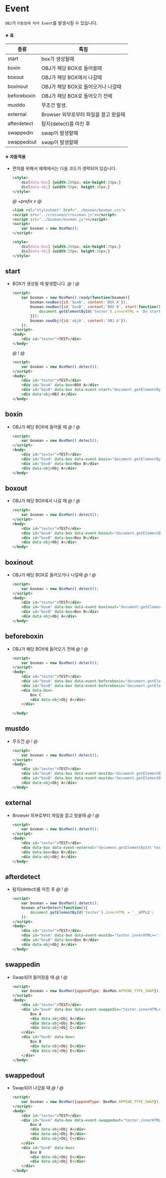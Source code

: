 # Event
`OBJ`가 `이동함에 따라 Event`를 발생시킬 수 있습니다. 

#### ※ 표
 종류 | 특징
------|-----
start | box가 생성될때
boxin | OBJ가 해당 BOX로 들어올때
boxout | OBJ가 해당 BOX에서 나갈때
boxinout | OBJ가 해당 BOX로 들어오거나 나갈때 
beforeboxin | OBJ가 해당 BOX로 들어오기 전에
mustdo | 무조건 발생.
external | Browser 외부로부터 파일을 끌고 왔을때
afterdetect | 탐지(detect)를 마친 후
swappedin | swap이 발생할때
swappedout | swap이 발생할때

#### ※ 자동적용
- 편의를 위해서 예제에서는 다음 코드가 생략되어 있습니다.
    ```html
    <style>
        div[data-box] {width:200px; min-height:30px;}
        div[data-obj] {width:50px; height:30px;}
    </style>
    ```
    
    *@* *+prefix* *x* *@* 
    ```html
    <link rel="stylesheet" href="../boxman/boxman.css">
    <script src="../crossman/crossman.js"></script>
    <script src="../boxman/boxman.js"></script>
    <script>
        var boxman = new BoxMan();
    </script>
  
    <style>
        div[data-box] {width:200px; min-height:30px;}
        div[data-obj] {width:50px; height:30px;}
    </style>
    ```



## start
- BOX가 생성될 때 발생합니다.
    *@* *!* *@*
    ```html
    <script>
        var boxman = new BoxMan().ready(function(boxman){
            boxman.newBox({id:'boxA', content:'BOX A'});
            boxman.newBox({id:'boxB', content:'BOX B', start:function(){            
                document.getElementById('tester').innerHTML = 'Do start event!';
            }});
            boxman.newObj({id:'objA', content:'OBJ A'});
        });     
    </script>
    <body> 
        <div id="tester">TEST</div>    
    </body>
    ```
  
    *@* *!* *@*
    ```html
    <script>
        var boxman = new BoxMan().detect();     
    </script>
    <body>
        <div id="tester">TEST</div>
        <div id="boxA" data-box>BOX A</div>
        <div id="boxB" data-box data-event-start="document.getElementById('tester').innerHTML = 'Do start event!';" >BOX B</div>
        <div data-obj>OBJ A</div>    
    </body>
    ```


 
## boxin
- OBJ가 해당 BOX에 들어올 때
    *@* *!* *@*
    ```html
    <script>
        var boxman = new BoxMan().detect();     
    </script>
    <body>
        <div id="tester">TEST</div>
        <div id="boxA" data-box data-event-boxin="document.getElementById('tester').innerHTML+='boxin '" >Box A</div>
        <div id="boxB" data-box>Box B</div>
        <div data-obj>Obj A</div>
    </body>
    ```
  
  
  
## boxout
- OBJ가 해당 BOX에서 나갈 때
    *@* *!* *@*
    ```html
    <script>
        var boxman = new BoxMan().detect();     
    </script>
    <body>
        <div id="tester">TEST</div>
        <div id="boxA" data-box data-event-boxout="document.getElementById('tester').innerHTML+='boxout '" >Box A</div>
        <div id="boxB" data-box>Box B</div>
        <div data-obj>Obj A</div>
    </body>
    ```
    
    

## boxinout
- OBJ가 해당 BOX로 들어오거나 나갈때
    *@* *!* *@*
    ```html
    <script>
        var boxman = new BoxMan().detect();     
    </script>
    <body>
        <div id="tester">TEST</div>
        <div id="boxA" data-box data-event-boxinout="document.getElementById('tester').innerHTML+='boxinout '" >Box A</div>
        <div id="boxB" data-box>Box B</div>
        <div data-obj>Obj A</div>
    </body>
    ```   
  
  
  
## beforeboxin
- OBJ가 해당 BOX에 들어오기 전에
    *@* *!* *@*
    ```html
    <script>
        var boxman = new BoxMan().detect();     
    </script>
    <body>
        <div id="tester">TEST</div>
        <div id="boxA" data-box data-event-beforeboxin="document.getElementById('tester').innerHTML+='(A) '; return false;">Box A</div>
        <div id="boxB" data-box data-event-beforeboxin="document.getElementById('tester').innerHTML+='(B) '; return true;">Box B</div>
        <div data-box>
            Box C
            <div data-obj>Obj A</div>
        </div>
        
    </body>
    ```
  
  
  
## mustdo
- 무조건
    *@* *!* *@*
    ```html
    <script>
        var boxman = new BoxMan().detect();     
    </script>
    <body>
        <div id="tester">TEST</div>
        <div id="boxA" data-box data-event-mustdo="document.getElementById('tester').innerHTML+='(A)'">Box A</div>
        <div id="boxB" data-box data-event-mustdo="document.getElementById('tester').innerHTML+='(B)'">Box B</div>
        <div data-obj>Obj A</div>
    </body>
    ```
  
  
  
## external
- Browser 외부로부터 파일을 끌고 왔을때
    *@* *!* *@*
    ```html
    <script>
        var boxman = new BoxMan().detect();     
    </script>
    <body>
        <div id="tester">TEST</div>
        <div data-box data-event-external="document.getElementById('tester').innerHTML+='(external)'" >Box A</div>
        <div data-box>Box B</div>
        <div data-obj>Obj A</div>
    </body>
    ```
    
    
    
## afterdetect
- 탐지(detect)를 마친 후
    *@* *!* *@*
    ```html
    <script>      
        var boxman = new BoxMan().detect();
        boxman.afterDetect(function(){
            document.getElementById('tester').innerHTML = '__APPLE';          
        });  
    </script>
    <body>
        <div id="tester">TEST</div>
        <div id="boxA" data-box data-event-mustdo="tester.innerHTML+='♡'" >Box A</div>
        <div id="boxB" data-box>Box B</div>
        <div data-obj>Obj A</div>
    </body>
    ```
    
    
## swappedin
- Swap되어 들어왔을 때
    *@* *!* *@*
    ```html
    <script>      
        var boxman = new BoxMan({appendType: BoxMan.APPEND_TYPE_SWAP}).detect();
    </script>
    <body>
        <div id="tester">TEST</div>
        <div id="boxA" data-box data-event-swappedin="tester.innerHTML+='♡'" >
            Box A
            <div data-obj>Obj A</div>
            <div data-obj>Obj B</div>
            <div data-obj>Obj C</div>
        </div>
        <div id="boxB" data-box>
            Box B
            <div data-obj>Obj D</div>
            <div data-obj>Obj E</div>
        </div>        
    </body>
    ```


## swappedout
- Swap되어 나갔을 때
    *@* *!* *@*
    ```html
    <script>      
        var boxman = new BoxMan({appendType: BoxMan.APPEND_TYPE_SWAP}).detect();
    </script>
    <body>
        <div id="tester">TEST</div>
        <div id="boxA" data-box data-event-swappedout="tester.innerHTML+='♥'" >
            Box A
            <div data-obj>Obj A</div>
            <div data-obj>Obj B</div>
            <div data-obj>Obj C</div>
        </div>
        <div id="boxB" data-box>
            Box B
            <div data-obj>Obj D</div>
            <div data-obj>Obj E</div>
        </div>
    </body>
    ```
